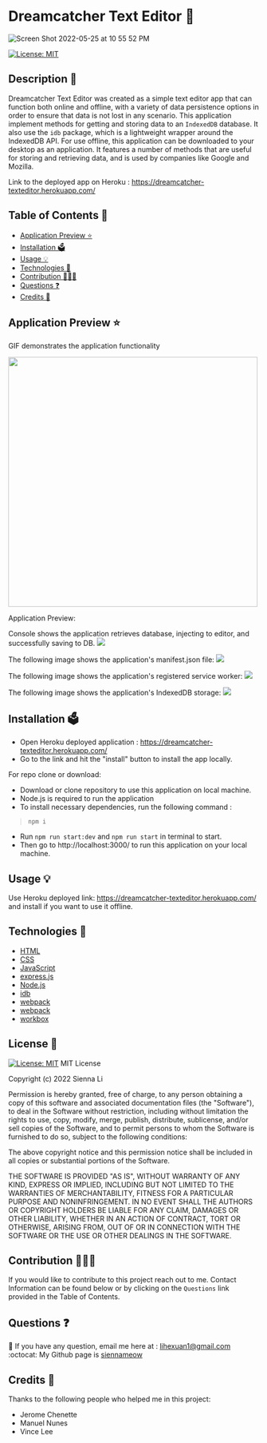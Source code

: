 # Dreamcatcher Text Editor 🌙

![Screen Shot 2022-05-25 at 10 55 52 PM](https://user-images.githubusercontent.com/101283174/170426085-d3594eba-c490-4edb-a456-1f5039b4e90a.png)

[![License: MIT](https://img.shields.io/badge/License-MIT-yellow.svg)](https://github.com/siennameow/text-editor/blob/main/LICENSE)

## Description 📝 

Dreamcatcher Text Editor was created as a simple text editor app that can function both online and offline, with a variety of data persistence options in order to ensure that data is not lost in any scenario. This application implement methods for getting and storing data to an `IndexedDB` database. It also use the `idb` package, which is a lightweight wrapper around the IndexedDB API. For use offline, this application can be downloaded to your desktop as an application. It features a number of methods that are useful for storing and retrieving data, and is used by companies like Google and Mozilla.

Link to the deployed app on Heroku : https://dreamcatcher-texteditor.herokuapp.com/

## Table of Contents 📖

* [Application Preview ⭐](#application-preview-)
* [Installation 🗳](#installation-)
* [Usage 💡](#usage-)
* [Technologies 🔧](#technologies-)
* [Contribution 👩🏻‍💻](#contribution-)
* [Questions ❓](#questions-)
* [Credits 🙌](#credits-)

## Application Preview ⭐

GIF demonstrates the application functionality

<img src="/assets/demo.gif" height="500px">

Application Preview:

Console shows the application retrieves database, injecting to editor, and successfully saving to DB.
<img src="/assets/preview1.png" >

The following image shows the application's manifest.json file:
<img src="/assets/preview2.png" >

The following image shows the application's registered service worker:
<img src="/assets/preview4.png">

The following image shows the application's IndexedDB storage:
<img src="/assets/preview3.png" >

## Installation 🗳 

- Open Heroku deployed application : https://dreamcatcher-texteditor.herokuapp.com/
- Go to the link and hit the "install" button to install the app locally.

For repo clone or download: 
- Download or clone repository to use this application on local machine.
- Node.js is required to run the application
- To install necessary dependencies, run the following command :
>    `npm i`
- Run `npm run start:dev` and `npm run start` in terminal to start. 
- Then go to http://localhost:3000/ to run this application on your local machine.

## Usage 💡

Use Heroku deployed link: https://dreamcatcher-texteditor.herokuapp.com/ and install if you want to use it offline.


## Technologies 🔧

* [HTML](https://developer.mozilla.org/en-US/docs/Web/HTML)
* [CSS](https://developer.mozilla.org/en-US/docs/Web/CSS)
* [JavaScript](https://developer.mozilla.org/en-US/docs/Web/JavaScript)
* [express.js](https://expressjs.com/)
* [Node.js](https://nodejs.org/en/)
* [idb](https://www.npmjs.com/package/idb)
* [webpack](https://webpack.js.org/)
* [webpack](https://webpack.js.org/)
* [workbox](https://developers.google.com/web/tools/workbox/guides/get-started)

## License 📜
[![License: MIT](https://img.shields.io/badge/License-MIT-yellow.svg)](https://github.com/siennameow/text-editor/blob/main/LICENSE)
MIT License

Copyright (c) 2022 Sienna Li

Permission is hereby granted, free of charge, to any person obtaining a copy
of this software and associated documentation files (the "Software"), to deal
in the Software without restriction, including without limitation the rights
to use, copy, modify, merge, publish, distribute, sublicense, and/or sell
copies of the Software, and to permit persons to whom the Software is
furnished to do so, subject to the following conditions:

The above copyright notice and this permission notice shall be included in all
copies or substantial portions of the Software.

THE SOFTWARE IS PROVIDED "AS IS", WITHOUT WARRANTY OF ANY KIND, EXPRESS OR
IMPLIED, INCLUDING BUT NOT LIMITED TO THE WARRANTIES OF MERCHANTABILITY,
FITNESS FOR A PARTICULAR PURPOSE AND NONINFRINGEMENT. IN NO EVENT SHALL THE
AUTHORS OR COPYRIGHT HOLDERS BE LIABLE FOR ANY CLAIM, DAMAGES OR OTHER
LIABILITY, WHETHER IN AN ACTION OF CONTRACT, TORT OR OTHERWISE, ARISING FROM,
OUT OF OR IN CONNECTION WITH THE SOFTWARE OR THE USE OR OTHER DEALINGS IN THE
SOFTWARE.

## Contribution 👩🏻‍💻 
If you would like to contribute to this project reach out to me. Contact Information can be found below or by clicking on the `Questions` link provided in the Table of Contents.

## Questions ❓

📩 If you have any question, email me here at : lihexuan1@gmail.com<br/>
:octocat: My Github page is [siennameow](https://github.com/siennameow)


## Credits 🙌

Thanks to the following people who helped me in this project:
- Jerome Chenette
- Manuel Nunes
- Vince Lee
